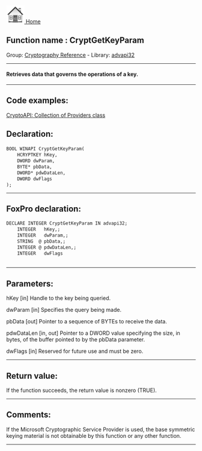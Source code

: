 [<img src="../../images/home.png"> Home ](https://github.com/VFPX/Win32API)  

## Function name : CryptGetKeyParam
Group: [Cryptography Reference](../../functions_group.md#Cryptography_Reference)  -  Library: [advapi32](../../Libraries.md#advapi32)  
***  


#### Retrieves data that governs the operations of a key.
***  


## Code examples:
[CryptoAPI: Collection of Providers class](../../samples/sample_463.md)  

## Declaration:
```foxpro  
BOOL WINAPI CryptGetKeyParam(
	HCRYPTKEY hKey,
	DWORD dwParam,
	BYTE* pbData,
	DWORD* pdwDataLen,
	DWORD dwFlags
);  
```  
***  


## FoxPro declaration:
```foxpro  
DECLARE INTEGER CryptGetKeyParam IN advapi32;
	INTEGER   hKey,;
	INTEGER   dwParam,;
	STRING  @ pbData,;
	INTEGER @ pdwDataLen,;
	INTEGER   dwFlags
  
```  
***  


## Parameters:
hKey 
[in] Handle to the key being queried. 

dwParam 
[in] Specifies the query being made.

pbData 
[out] Pointer to a sequence of BYTEs to receive the data. 

pdwDataLen 
[in, out] Pointer to a DWORD value specifying the size, in bytes, of the buffer pointed to by the pbData parameter.

dwFlags 
[in] Reserved for future use and must be zero.   
***  


## Return value:
If the function succeeds, the return value is nonzero (TRUE).  
***  


## Comments:
If the Microsoft Cryptographic Service Provider is used, the base symmetric keying material is not obtainable by this function or any other function.  
  
***  

